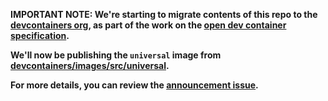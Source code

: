 **IMPORTANT NOTE: We're starting to migrate contents of this repo to the [devcontainers org](https://github.com/devcontainers), as part of the work on the [open dev container specification](https://containers.dev).**

**We'll now be publishing the `universal` image from [devcontainers/images/src/universal](https://github.com/devcontainers/images/tree/main/src/universal).**

**For more details, you can review the [announcement issue](https://github.com/microsoft/vscode-dev-containers/issues/1589).**
